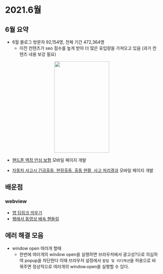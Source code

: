 # 2021.6월

## 6월 요약

- 6월 블로그 방문자 92,154명, 전체 기간 472,364명
  - 이전 컨텐츠가 seo 점수를 높게 받아 더 많은 유입량을 가져오고 있음 (과거 컨텐츠 내용 보강 필요)

<center><img src="~@source/.vuepress/public/image/2021_06_user_count.png" width="180" height="300" /></center>

- <a href="https://www.carrotins.com/mobile/calculation/general/crystalDamage/intro/" target="_blank">핸드폰 액정 안심 보험</a> 모바일 페이지 개발

- <a href="https://www.carrotins.com/mobile/reward/accident/reception/" target="_blank">자동차 사고시 긴급출동, 현장출동, 출동 현황, 사고 처리결과</a> 모바일 페이지 개발

## 배운점

### webview

- [앱 딥링크 띄우기](https://kyounghwan01.github.io/blog/React/deeplink/#%E1%84%83%E1%85%B5%E1%86%B8%E1%84%85%E1%85%B5%E1%86%BC%E1%84%8F%E1%85%B3)
- [웹에서 동영상 배속 핸들링](https://kyounghwan01.github.io/blog/JS/JSbasic/edit-video-play-rate/#%E1%84%89%E1%85%A1%E1%84%8B%E1%85%AD%E1%86%BC%E1%84%87%E1%85%A5%E1%86%B8)

## 에러 해결 모음

- window open 여러개 할때
  - 한번에 여러개의 window open을 실행하면 브라우저에서 광고성?으로 의심하여 popup을 차단한다 이때 브라우저 설정에서 `팝업 및 리디렉션`을 허용으로 바꿔주면 정상적으로 여러개의 window.open을 실행할 수 있다.
